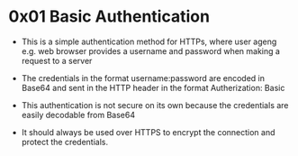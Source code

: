 # 0x01 Basic Authentication

- This is a simple authentication method for HTTPs, where user ageng e.g. web browser provides a username and password when making a request to a server

- The credentials in the format username:password are encoded in Base64 and sent in the HTTP header in the format Autherization: Basic <encoded str>

- This authentication is not secure on its own because the credentials are easily decodable from Base64
- It should always be used over HTTPS to encrypt the connection and protect the credentials.
